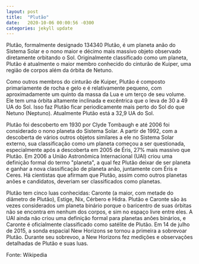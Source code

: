 ```yaml
---
layout: post
title:  "Plutão"
date:   2020-10-06 00:00:56 -0300
categories: jekyll update
---
```

Plutão, formalmente designado 134340 Plutão, é um planeta anão do Sistema Solar e o nono maior e décimo mais massivo objeto observado diretamente orbitando o Sol. Originalmente classificado como um planeta, Plutão é atualmente o maior membro conhecido do cinturão de Kuiper, uma região de corpos além da órbita de Netuno.

Como outros membros do cinturão de Kuiper, Plutão é composto primariamente de rocha e gelo e é relativamente pequeno, com aproximadamente um quinto da massa da Lua e um terço de seu volume. Ele tem uma órbita altamente inclinada e excêntrica que o leva de 30 a 49 UA do Sol. Isso faz Plutão ficar periodicamente mais perto do Sol do que Netuno (Neptuno). Atualmente Plutão está a 32,9 UA do Sol.

Plutão foi descoberto em 1930 por Clyde Tombaugh e até 2006 foi considerado o nono planeta do Sistema Solar. A partir de 1992, com a descoberta de vários outros objetos similares a ele no Sistema Solar externo, sua classificação como um planeta começou a ser questionada, especialmente após a descoberta em 2005 de Éris, 27% mais massivo que Plutão. Em 2006 a União Astronômica Internacional (UAI) criou uma definição formal do termo "planeta", a qual fez Plutão deixar de ser planeta e ganhar a nova classificação de planeta anão, juntamente com Éris e Ceres. Há cientistas que afirmam que Plutão, assim como outros planetas anões e candidatos, deveriam ser classificados como planetas.

Plutão tem cinco luas conhecidas: Caronte (a maior, com metade do diâmetro de Plutão), Estige, Nix, Cérbero e Hidra. Plutão e Caronte são às vezes considerados um planeta binário porque o baricentro de suas órbitas não se encontra em nenhum dos corpos, e sim no espaço livre entre eles. A UAI ainda não criou uma definição formal para planetas anões binários, e Caronte é oficialmente classificado como satélite de Plutão. Em 14 de julho de 2015, a sonda espacial New Horizons se tornou a primeira a sobrevoar Plutão. Durante seu sobrevoo, a New Horizons fez medições e observações detalhadas de Plutão e suas luas.

Fonte: Wikipedia